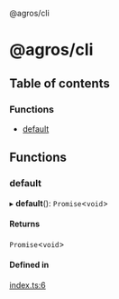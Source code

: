 @agros/cli

# @agros/cli

## Table of contents

### Functions

- [default](index.md#default)

## Functions

### <a id="default" name="default"></a> default

▸ **default**(): `Promise`<`void`\>

#### Returns

`Promise`<`void`\>

#### Defined in

[index.ts:6](https://github.com/agrosjs/agros/blob/ccf46f8/packages/agros-cli/src/index.ts#L6)
